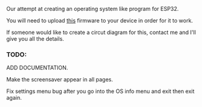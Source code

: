 Our attempt at creating an operating system like program for ESP32.

You will need to upload [this](https://github.com/russhughes/st7789_mpy) firmware to your device in order for it to work.

If someone would like to create a circut diagram for this, contact me and I'll give you all the details.

<h3>TODO:</h3>

ADD DOCUMENTATION.

Make the screensaver appear in all pages.

Fix settings menu bug after you go into the OS info menu and exit then exit again.
